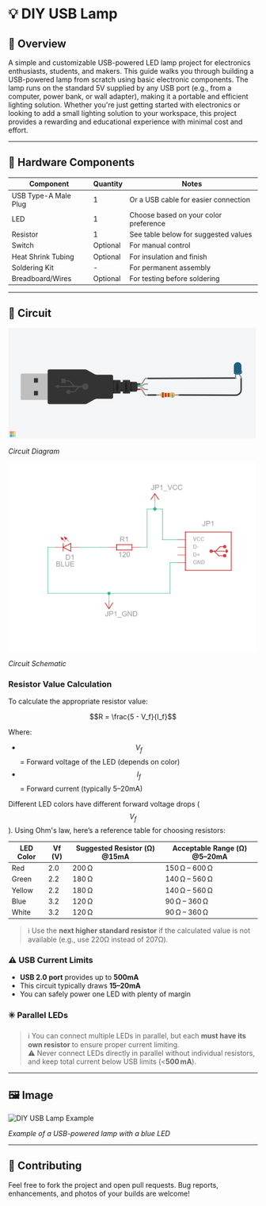 # 💡 DIY USB Lamp

## 📝 Overview

A simple and customizable USB-powered LED lamp project for electronics enthusiasts, students, and makers. This guide walks you through building a USB-powered lamp from scratch using basic electronic components. The lamp runs on the standard 5V supplied by any USB port (e.g., from a computer, power bank, or wall adapter), making it a portable and efficient lighting solution.
Whether you're just getting started with electronics or looking to add a small lighting solution to your workspace, this project provides a rewarding and educational experience with minimal cost and effort.

---

## 🔩 Hardware Components

| Component            | Quantity | Notes                               |
|----------------------|----------|--------------------------------------|
| USB Type-A Male Plug | 1        | Or a USB cable for easier connection |
| LED                  | 1        | Choose based on your color preference|
| Resistor             | 1        | See table below for suggested values |
| Switch               | Optional | For manual control                   |
| Heat Shrink Tubing   | Optional | For insulation and finish            |
| Soldering Kit        | -        | For permanent assembly               |
| Breadboard/Wires     | Optional | For testing before soldering         |

---

## 🔌 Circuit

<img src="images/diagram.png" alt="Circuit Diagram" width="500">

*Circuit Diagram*

<img src="images/schematic.png" alt="Circuit Schematic" width="500">

*Circuit Schematic*


### Resistor Value Calculation

To calculate the appropriate resistor value:

$$R = \frac{5 - V_f}{I_f}$$

Where:
- $$V_f$$ = Forward voltage of the LED (depends on color)
- $$I_f$$ = Forward current (typically 5–20mA)

Different LED colors have different forward voltage drops ($$V_f$$). Using Ohm's law, here’s a reference table for choosing resistors:


| LED Color | Vf (V) | Suggested Resistor (Ω) @15mA | Acceptable Range (Ω) @5–20mA |
|-----------|--------|-------------------------------|-------------------------------|
| Red       | 2.0    | 200 Ω                         | 150 Ω – 600 Ω                 |
| Green     | 2.2    | 180 Ω                         | 140 Ω – 560 Ω                 |
| Yellow    | 2.2    | 180 Ω                         | 140 Ω – 560 Ω                 |
| Blue      | 3.2    | 120 Ω                         | 90 Ω – 360 Ω                  |
| White     | 3.2    | 120 Ω                         | 90 Ω – 360 Ω                  |

> ℹ️ Use the **next higher standard resistor** if the calculated value is not available (e.g., use 220Ω instead of 207Ω).


### ⚠️ USB Current Limits

- **USB 2.0 port** provides up to **500mA**
- This circuit typically draws **15–20mA**
- You can safely power one LED with plenty of margin

### ✳️ Parallel LEDs

> ℹ️ You can connect multiple LEDs in parallel, but each **must have its own resistor** to ensure proper current limiting.  
> ⚠️ Never connect LEDs directly in parallel without individual resistors, and keep total current below USB limits (<**500 mA**).

---

## 🖼️ Image

![DIY USB Lamp Example](/images/usb_lamp_example.jpg)

*Example of a USB-powered lamp with a blue LED*

---

## 🤝 Contributing

Feel free to fork the project and open pull requests. Bug reports, enhancements, and photos of your builds are welcome!

